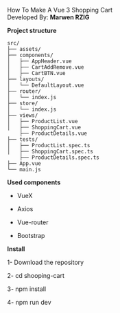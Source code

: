 How To Make A Vue 3 Shopping Cart
<br>
Developed By: **Marwen RZIG**

**Project structure**
```
src/
├── assets/
├── components/
│   ├── AppHeader.vue
│   ├── CartAddRemove.vue
│   ├── CartBTN.vue
├── layouts/
│   └── DefaultLayout.vue
├── router/
│   └── index.js
├── store/
│   └── index.js
├── views/
│   ├── ProductList.vue
│   ├── ShoppingCart.vue
    ├── ProductDetails.vue
├── tests/
│   ├── ProductList.spec.ts
│   ├── ShoppingCart.spec.ts
    ├── ProductDetails.spec.ts
├── App.vue
└── main.js
```

**Used components**

- VueX

- Axios

- Vue-router

- Bootstrap

**Install**

1- Download the repository

2- cd shooping-cart

3- npm install

4- npm run dev
